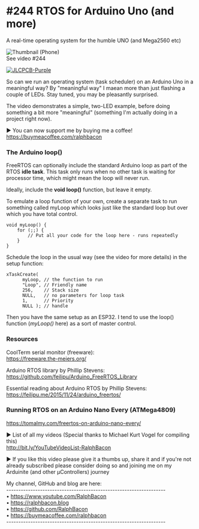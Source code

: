 # #244 RTOS for Arduino Uno (and more)
A real-time operating system for the humble UNO (and Mega2560 etc)

![Thumbnail (Phone)](https://user-images.githubusercontent.com/20911308/169022328-e084c6d7-bc4f-426a-96e9-ac823039eb91.jpg)  
See video #244  

[![JLCPCB-Purple](https://user-images.githubusercontent.com/20911308/159024530-3e083ca1-fea4-4ba9-97d3-a3af3fb979d2.png)](https://www.jlcpcb.com/cem)  

So can we run an operating system (task scheduler) on an Arduino Uno in a meaningful way? By "meaningful way" I maean more than just flashing a couple of LEDs. Stay tuned, you may be pleasantly surprised.

The video demonstrates a simple, two-LED example, before doing something a bit more "meaningful" (something I'm actually doing in a project right now).

► You can now support me by buying me a coffee!
https://buymeacoffee.com/ralphbacon  

### The Arduino loop()

FreeRTOS can optionally include the standard Arduino loop as part of the RTOS **idle task**. This task only runs when no other task is waiting for processor time, which might mean the loop will never run.

Ideally, include the **void loop()** function, but leave it empty. 

To emulate a loop function of your own, create a separate task to run something called myLoop which looks just like the standard loop but over which you have total control.
```
void myLoop() {
    for (;;) {
        // Put all your code for the loop here - runs repeatedly
    }
}
```
Schedule the loop in the usual way (see the video for more details) in the setup function:
```
xTaskCreate(
      myLoop, // the function to run
      "Loop", // Friendly name
      256,    // Stack size
      NULL,   // no parameters for loop task
      1,      // Priority
      NULL ); // handle
```
Then you have the same setup as an ESP32. I tend to use the loop() function (*myLoop()* here) as a sort of master control.

### Resources

CoolTerm serial monitor (freeware):  
https://freeware.the-meiers.org/  

Arduino RTOS library by Phillip Stevens:  
https://github.com/feilipu/Arduino_FreeRTOS_Library  

Essential reading about Arduino RTOS by Phillip Stevens:  
https://feilipu.me/2015/11/24/arduino_freertos/  

### Running RTOS on an Arduino Nano Every (ATMega4809)  
https://tomalmy.com/freertos-on-arduino-nano-every/  

► List of all my videos
(Special thanks to Michael Kurt Vogel for compiling this)  
http://bit.ly/YouTubeVideoList-RalphBacon

► If you like this video please give it a thumbs up, share it and if you're not already subscribed please consider doing so and joining me on my Arduinite (and other μControllers) journey

My channel, GitHub and blog are here:  
\------------------------------------------------------------------  
• https://www.youtube.com/RalphBacon  
• https://ralphbacon.blog  
• https://github.com/RalphBacon  
• https://buymeacoffee.com/ralphbacon  
\------------------------------------------------------------------



